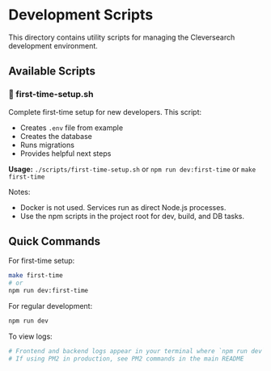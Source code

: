 # Development Scripts

This directory contains utility scripts for managing the Cleversearch development environment.

## Available Scripts

### 🚀 first-time-setup.sh
Complete first-time setup for new developers. This script:
- Creates `.env` file from example
- Creates the database
- Runs migrations
- Provides helpful next steps

**Usage:** `./scripts/first-time-setup.sh` or `npm run dev:first-time` or `make first-time`

Notes:
- Docker is not used. Services run as direct Node.js processes.
- Use the npm scripts in the project root for dev, build, and DB tasks.

## Quick Commands

For first-time setup:
```bash
make first-time
# or
npm run dev:first-time
```

For regular development:
```bash
npm run dev
```

To view logs:
```bash
# Frontend and backend logs appear in your terminal where `npm run dev` is running
# If using PM2 in production, see PM2 commands in the main README
``` 